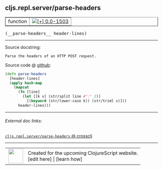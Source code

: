 ## cljs.repl.server/parse-headers



 <table border="1">
<tr>
<td>function</td>
<td><a href="https://github.com/cljsinfo/cljs-api-docs/tree/0.0-1503"><img valign="middle" alt="[+] 0.0-1503" title="Added in 0.0-1503" src="https://img.shields.io/badge/+-0.0--1503-lightgrey.svg"></a> </td>
</tr>
</table>


 <samp>
(__parse-headers__ header-lines)<br>
</samp>

---





Source docstring:

```
Parse the headers of an HTTP POST request.
```


Source code @ [github](https://github.com/clojure/clojurescript/blob/r1.7.48/src/main/clojure/cljs/repl/server.clj#L56-L64):

```clj
(defn parse-headers
  [header-lines]
  (apply hash-map
    (mapcat
      (fn [line]
        (let [[k v] (str/split line #":" 2)]
          [(keyword (str/lower-case k)) (str/triml v)]))
      header-lines)))
```

<!--
Repo - tag - source tree - lines:

 <pre>
clojurescript @ r1.7.48
└── src
    └── main
        └── clojure
            └── cljs
                └── repl
                    └── <ins>[server.clj:56-64](https://github.com/clojure/clojurescript/blob/r1.7.48/src/main/clojure/cljs/repl/server.clj#L56-L64)</ins>
</pre>

-->

---



###### External doc links:

[`cljs.repl.server/parse-headers` @ crossclj](http://crossclj.info/fun/cljs.repl.server/parse-headers.html)<br>

---

 <table>
<tr><td>
<img valign="middle" align="right" width="48px" src="http://i.imgur.com/Hi20huC.png">
</td><td>
Created for the upcoming ClojureScript website.<br>
[edit here] | [learn how]
</td></tr></table>

[edit here]:https://github.com/cljsinfo/cljs-api-docs/blob/master/cljsdoc/cljs.repl.server_parse-headers.cljsdoc
[learn how]:https://github.com/cljsinfo/cljs-api-docs/wiki/cljsdoc-files

<!--

This information was too distracting to show to readers, but I'll leave it
commented here since it is helpful to:

- pretty-print the data used to generate this document
- and show how to retrieve that data



The API data for this symbol:

```clj
{:ns "cljs.repl.server",
 :name "parse-headers",
 :signature ["[header-lines]"],
 :history [["+" "0.0-1503"]],
 :type "function",
 :full-name-encode "cljs.repl.server_parse-headers",
 :source {:code "(defn parse-headers\n  [header-lines]\n  (apply hash-map\n    (mapcat\n      (fn [line]\n        (let [[k v] (str/split line #\":\" 2)]\n          [(keyword (str/lower-case k)) (str/triml v)]))\n      header-lines)))",
          :title "Source code",
          :repo "clojurescript",
          :tag "r1.7.48",
          :filename "src/main/clojure/cljs/repl/server.clj",
          :lines [56 64]},
 :full-name "cljs.repl.server/parse-headers",
 :docstring "Parse the headers of an HTTP POST request."}

```

Retrieve the API data for this symbol:

```clj
;; from Clojure REPL
(require '[clojure.edn :as edn])
(-> (slurp "https://raw.githubusercontent.com/cljsinfo/cljs-api-docs/catalog/cljs-api.edn")
    (edn/read-string)
    (get-in [:symbols "cljs.repl.server/parse-headers"]))
```

-->
